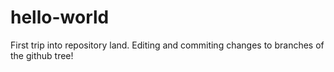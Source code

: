 # hello-world
First trip into repository land.
Editing and commiting changes to branches of the github tree!
